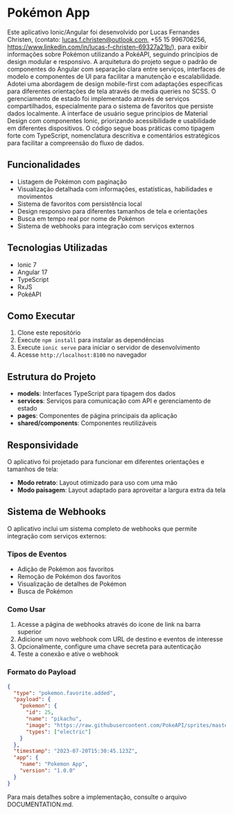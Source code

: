 # Pokémon App

Este aplicativo Ionic/Angular foi desenvolvido por Lucas Fernandes Christen, (contato: lucas.f.christen@outlook.com, +55 15 996706256, https://www.linkedin.com/in/lucas-f-christen-69327a21b/), para exibir informações sobre Pokémon utilizando a PokéAPI, seguindo princípios de design modular e responsivo. A arquitetura do projeto segue o padrão de componentes do Angular com separação clara entre serviços, interfaces de modelo e componentes de UI para facilitar a manutenção e escalabilidade. Adotei uma abordagem de design mobile-first com adaptações específicas para diferentes orientações de tela através de media queries no SCSS. O gerenciamento de estado foi implementado através de serviços compartilhados, especialmente para o sistema de favoritos que persiste dados localmente. A interface de usuário segue princípios de Material Design com componentes Ionic, priorizando acessibilidade e usabilidade em diferentes dispositivos. O código segue boas práticas como tipagem forte com TypeScript, nomenclatura descritiva e comentários estratégicos para facilitar a compreensão do fluxo de dados.

## Funcionalidades

- Listagem de Pokémon com paginação
- Visualização detalhada com informações, estatísticas, habilidades e movimentos
- Sistema de favoritos com persistência local
- Design responsivo para diferentes tamanhos de tela e orientações
- Busca em tempo real por nome de Pokémon
- Sistema de webhooks para integração com serviços externos

## Tecnologias Utilizadas

- Ionic 7
- Angular 17
- TypeScript
- RxJS
- PokéAPI

## Como Executar

1. Clone este repositório
2. Execute `npm install` para instalar as dependências
3. Execute `ionic serve` para iniciar o servidor de desenvolvimento
4. Acesse `http://localhost:8100` no navegador

## Estrutura do Projeto

- **models**: Interfaces TypeScript para tipagem dos dados
- **services**: Serviços para comunicação com API e gerenciamento de estado
- **pages**: Componentes de página principais da aplicação
- **shared/components**: Componentes reutilizáveis

## Responsividade

O aplicativo foi projetado para funcionar em diferentes orientações e tamanhos de tela:
- **Modo retrato**: Layout otimizado para uso com uma mão
- **Modo paisagem**: Layout adaptado para aproveitar a largura extra da tela

## Sistema de Webhooks

O aplicativo inclui um sistema completo de webhooks que permite integração com serviços externos:

### Tipos de Eventos
- Adição de Pokémon aos favoritos
- Remoção de Pokémon dos favoritos
- Visualização de detalhes de Pokémon
- Busca de Pokémon

### Como Usar
1. Acesse a página de webhooks através do ícone de link na barra superior
2. Adicione um novo webhook com URL de destino e eventos de interesse
3. Opcionalmente, configure uma chave secreta para autenticação
4. Teste a conexão e ative o webhook

### Formato do Payload
```json
{
  "type": "pokemon.favorite.added",
  "payload": {
    "pokemon": {
      "id": 25,
      "name": "pikachu",
      "image": "https://raw.githubusercontent.com/PokeAPI/sprites/master/sprites/pokemon/25.png",
      "types": ["electric"]
    }
  },
  "timestamp": "2023-07-20T15:30:45.123Z",
  "app": {
    "name": "Pokemon App",
    "version": "1.0.0"
  }
}
```

Para mais detalhes sobre a implementação, consulte o arquivo DOCUMENTATION.md. 